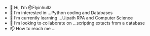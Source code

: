 - 👋 Hi, I’m @Flyinhullz
- 👀 I’m interested in ...Python coding and Databases
- 🌱 I’m currently learning ...Uipath RPA and Computer Science
- 💞️ I’m looking to collaborate on ...scripting extacts from a database
- 📫 How to reach me ...

<!---
Flyinhullz/Flyinhullz is a ✨ special ✨ repository because its `README.md` (this file) appears on your GitHub profile.
You can click the Preview link to take a look at your changes.
--->
